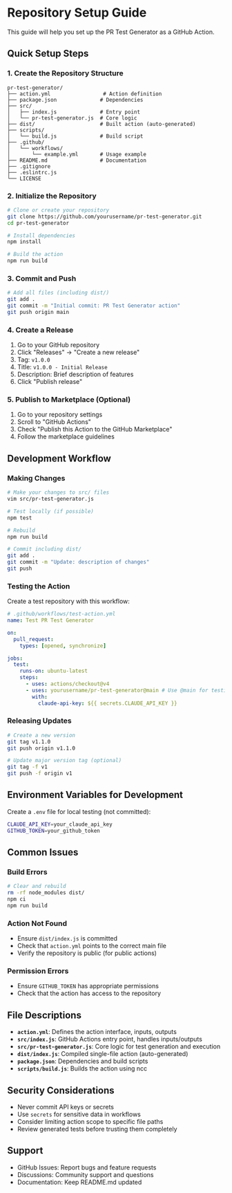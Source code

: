# Repository Setup Guide

This guide will help you set up the PR Test Generator as a GitHub Action.

## Quick Setup Steps

### 1. Create the Repository Structure

```
pr-test-generator/
├── action.yml                 # Action definition
├── package.json              # Dependencies
├── src/
│   ├── index.js              # Entry point
│   └── pr-test-generator.js  # Core logic
├── dist/                     # Built action (auto-generated)
├── scripts/
│   └── build.js              # Build script
├── .github/
│   └── workflows/
│       └── example.yml       # Usage example
├── README.md                 # Documentation
├── .gitignore
├── .eslintrc.js
└── LICENSE
```

### 2. Initialize the Repository

```bash
# Clone or create your repository
git clone https://github.com/yourusername/pr-test-generator.git
cd pr-test-generator

# Install dependencies
npm install

# Build the action
npm run build
```

### 3. Commit and Push

```bash
# Add all files (including dist/)
git add .
git commit -m "Initial commit: PR Test Generator action"
git push origin main
```

### 4. Create a Release

1. Go to your GitHub repository
2. Click "Releases" → "Create a new release"
3. Tag: `v1.0.0`
4. Title: `v1.0.0 - Initial Release`
5. Description: Brief description of features
6. Click "Publish release"

### 5. Publish to Marketplace (Optional)

1. Go to your repository settings
2. Scroll to "GitHub Actions"
3. Check "Publish this Action to the GitHub Marketplace"
4. Follow the marketplace guidelines

## Development Workflow

### Making Changes

```bash
# Make your changes to src/ files
vim src/pr-test-generator.js

# Test locally (if possible)
npm test

# Rebuild
npm run build

# Commit including dist/
git add .
git commit -m "Update: description of changes"
git push
```

### Testing the Action

Create a test repository with this workflow:

```yaml
# .github/workflows/test-action.yml
name: Test PR Test Generator

on:
  pull_request:
    types: [opened, synchronize]

jobs:
  test:
    runs-on: ubuntu-latest
    steps:
      - uses: actions/checkout@v4
      - uses: yourusername/pr-test-generator@main # Use @main for testing
        with:
          claude-api-key: ${{ secrets.CLAUDE_API_KEY }}
```

### Releasing Updates

```bash
# Create a new version
git tag v1.1.0
git push origin v1.1.0

# Update major version tag (optional)
git tag -f v1
git push -f origin v1
```

## Environment Variables for Development

Create a `.env` file for local testing (not committed):

```bash
CLAUDE_API_KEY=your_claude_api_key
GITHUB_TOKEN=your_github_token
```

## Common Issues

### Build Errors

```bash
# Clear and rebuild
rm -rf node_modules dist/
npm ci
npm run build
```

### Action Not Found

- Ensure `dist/index.js` is committed
- Check that `action.yml` points to the correct main file
- Verify the repository is public (for public actions)

### Permission Errors

- Ensure `GITHUB_TOKEN` has appropriate permissions
- Check that the action has access to the repository

## File Descriptions

- **`action.yml`**: Defines the action interface, inputs, outputs
- **`src/index.js`**: GitHub Actions entry point, handles inputs/outputs
- **`src/pr-test-generator.js`**: Core logic for test generation and execution
- **`dist/index.js`**: Compiled single-file action (auto-generated)
- **`package.json`**: Dependencies and build scripts
- **`scripts/build.js`**: Builds the action using ncc

## Security Considerations

- Never commit API keys or secrets
- Use `secrets` for sensitive data in workflows
- Consider limiting action scope to specific file paths
- Review generated tests before trusting them completely

## Support

- GitHub Issues: Report bugs and feature requests
- Discussions: Community support and questions
- Documentation: Keep README.md updated
